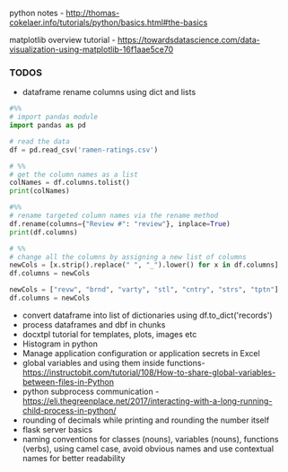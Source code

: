 python notes -  http://thomas-cokelaer.info/tutorials/python/basics.html#the-basics

matplotlib overview tutorial - https://towardsdatascience.com/data-visualization-using-matplotlib-16f1aae5ce70


### TODOS
* dataframe rename columns using dict and lists
```python
#%%
# import pandas module
import pandas as pd

# read the data
df = pd.read_csv('ramen-ratings.csv')

# %%
# get the column names as a list
colNames = df.columns.tolist()
print(colNames)

#%%
# rename targeted column names via the rename method 
df.rename(columns={"Review #": "review"}, inplace=True)
print(df.columns)

# %%
# change all the columns by assigning a new list of columns
newCols = [x.strip().replace(" ", "_").lower() for x in df.columns]
df.columns = newCols

newCols = ["revw", "brnd", "varty", "stl", "cntry", "strs", "tptn"]
df.columns = newCols
```
* convert dataframe into list of dictionaries using df.to_dict('records')
* process dataframes and dbf in chunks
* docxtpl tutorial for templates, plots, images etc
* Histogram in python
* Manage application configuration or application secrets in Excel  
* global variables and using them inside functions- https://instructobit.com/tutorial/108/How-to-share-global-variables-between-files-in-Python
* python subprocess communication - https://eli.thegreenplace.net/2017/interacting-with-a-long-running-child-process-in-python/
* rounding of decimals while printing and rounding the number itself
* flask server basics
* naming conventions for classes (nouns), variables (nouns), functions (verbs), using camel case, avoid obvious names and use contextual names for better readability



<!--stackedit_data:
eyJoaXN0b3J5IjpbLTE2MzIzOTIwODcsLTIyOTYyOTU1NywxOT
I0MjYzOTg4LDEzOTEzOTQwNjAsMTI1ODI4NjIzNywtODkwMjM5
MTAwLC0xMTQ0OTExNDM3LC0zNjQ1ODgxMzYsLTE2MDc1NTY0Nj
gsLTExOTM5ODk4NzAsOTkwNTEzMTExLC04ODExMzgzODEsLTk4
OTQ3NzI2MSwtMjA1NjQwNTU1MCwtOTc4NjczNDEsLTMyMzk4OD
E0OSwtMTkyMzc2Mzk0NywzOTQ1Mzc4NjksLTEzOTE0OTU2MDUs
LTIyMTg4OTk3NV19
-->